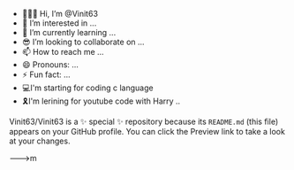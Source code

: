 - 🧑🏻‍💻 Hi, I’m @Vinit63
- 👀 I’m interested in ...
- 🤖 I’m currently learning ...
- 😎 I’m looking to collaborate on ...
- 📫 How to reach me ...
- 😄 Pronouns: ...
- ⚡ Fun fact: ...
- 💻I'm starting for coding c language 
- 🎗️I'm lerining for youtube code with Harry ..

Vinit63/Vinit63 is a ✨ special ✨ repository because its `README.md` (this file) appears on your GitHub profile.
    You can click the Preview link to take a look at your changes.
    
--->m
 
